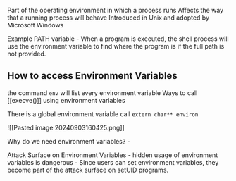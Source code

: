 
Part of the operating environment in which a process runs
Affects the way that a running process will behave
Introduced in Unix and adopted by Microsoft Windows 


Example PATH variable
			- When a program is executed, the shell process will use the environment variable to find where the program is if the full path is not provided.


## How to access Environment Variables


the command `env` will list every environment variable
Ways to call [[execve()]] using environment variables


There is a global environment variable call 
`extern char** environ`

![[Pasted image 20240903160425.png]]


Why do we need environment variables?
	- 

Attack Surface on Environment Variables
	- hidden usage of environment variables is dangerous
	- Since users can set environment variables, they become part of the attack surface on setUID programs.


